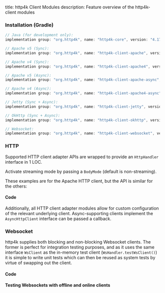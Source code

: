 title: http4k Client Modules
description: Feature overview of the http4k-client modules

### Installation (Gradle)

```groovy
// Java (for development only):
implementation group: "org.http4k", name: "http4k-core", version: "4.17.5.0"

// Apache v5 (Sync): 
implementation group: "org.http4k", name: "http4k-client-apache", version: "4.17.5.0"

// Apache v4 (Sync): 
implementation group: "org.http4k", name: "http4k-client-apache4", version: "4.17.5.0"

// Apache v5 (Async): 
implementation group: "org.http4k", name: "http4k-client-apache-async", version: "4.17.5.0"

// Apache v4 (Async): 
implementation group: "org.http4k", name: "http4k-client-apache4-async", version: "4.17.5.0"

// Jetty (Sync + Async): 
implementation group: "org.http4k", name: "http4k-client-jetty", version: "4.17.5.0"

// OkHttp (Sync + Async): 
implementation group: "org.http4k", name: "http4k-client-okhttp", version: "4.17.5.0"

// Websocket: 
implementation group: "org.http4k", name: "http4k-client-websocket", version: "4.17.5.0"
```

### HTTP
Supported HTTP client adapter APIs are wrapped to provide an `HttpHandler` interface in 1 LOC.

Activate streaming mode by passing a `BodyMode` (default is non-streaming).

These examples are for the Apache HTTP client, but the API is similar for the others:

#### Code [<img class="octocat"/>](https://github.com/http4k/http4k/blob/master/src/docs/guide/reference/clients/example_http.kt)

<script src="https://gist-it.appspot.com/https://github.com/http4k/http4k/blob/master/src/docs/guide/reference/clients/example_http.kt"></script>

Additionally, all HTTP client adapter modules allow for custom configuration of the relevant underlying client. Async-supporting clients implement the `AsyncHttpClient` interface can be passed a callback.

### Websocket
http4k supplies both blocking and non-blocking Websocket clients. The former is perfect for integration testing purposes, and as it uses the same interface `WsClient` as the in-memory test client (`WsHandler.testWsClient()`) it is simple to write unit tests which can then be reused as system tests by virtue of swapping out the client.

#### Code [<img class="octocat"/>](https://github.com/http4k/http4k/blob/master/src/docs/guide/reference/clients/example_websocket.kt)

<script src="https://gist-it.appspot.com/https://github.com/http4k/http4k/blob/master/src/docs/guide/reference/clients/example_websocket.kt"></script>

#### Testing Websockets with offline and online clients [<img class="octocat"/>](https://github.com/http4k/http4k/blob/master/src/docs/guide/reference/clients/TestingWebsockets.kt)

<script src="https://gist-it.appspot.com/https://github.com/http4k/http4k/blob/master/src/docs/guide/reference/clients/TestingWebsockets.kt"></script>
